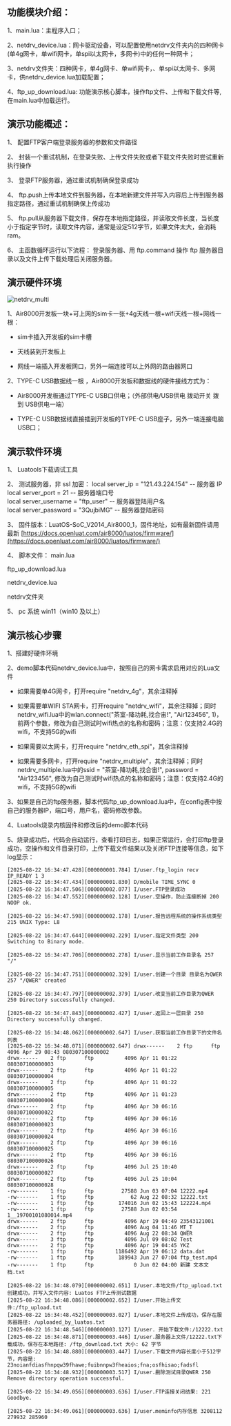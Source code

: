 ## 功能模块介绍：

1、main.lua：主程序入口；

2、netdrv_device.lua：网卡驱动设备，可以配置使用netdrv文件夹内的四种网卡(单4g网卡，单wifi网卡，单spi以太网卡，多网卡)中的任何一种网卡；

3、netdrv文件夹：四种网卡，单4g网卡、单wifi网卡，、单spi以太网卡、多网卡，供netdrv_device.lua加载配置；

4、ftp_up_download.lua:   功能演示核心脚本，操作ftp文件、上传和下载文件等,在main.lua中加载运行。

## 演示功能概述：

1、 配置FTP客户端登录服务器的参数和文件路径

2、 封装一个重试机制，在登录失败、上传文件失败或者下载文件失败时尝试重新执行操作

3、 登录FTP服务器，通过重试机制确保登录成功

4、 ftp.push上传本地文件到服务器，在本地新建文件并写入内容后上传到服务器指定路径，通过重试机制确保上传成功

5、 ftp.pull从服务器下载文件，保存在本地指定路径，并读取文件长度，当长度小于指定字节时，读取文件内容，通常是设定512字节，如果文件太大，会消耗ram。

6、 主函数循环运行以下流程： 登录服务器、用 ftp.command 操作 ftp 服务器目录以及文件上传下载处理后关闭服务器。
   
   

## 演示硬件环境

![netdrv_multi](https://docs.openluat.com/air8000/luatos/app/image/netdrv_multi.jpg)



1、Air8000开发板一块+可上网的sim卡一张+4g天线一根+wifi天线一根+网线一根：

* sim卡插入开发板的sim卡槽

* 天线装到开发板上

* 网线一端插入开发板网口，另外一端连接可以上外网的路由器网口

2、TYPE-C USB数据线一根 ，Air8000开发板和数据线的硬件接线方式为：

* Air8000开发板通过TYPE-C USB口供电；（外部供电/USB供电 拨动开关 拨到 USB供电一端）

* TYPE-C USB数据线直接插到开发板的TYPE-C USB座子，另外一端连接电脑USB口；

## 演示软件环境

1、 Luatools下载调试工具

2、 测试服务器，非 ssl 加密：
   local server_ip = "121.43.224.154" -- 服务器 IP   
   local server_port = 21 -- 服务器端口号   
   local server_username = "ftp_user" -- 服务器登陆用户名   
   local server_password = "3QujbiMG" -- 服务器登陆密码

3、 固件版本：LuatOS-SoC_V2014_Air8000_1，固件地址，如有最新固件请用最新 [https://docs.openluat.com/air8000/luatos/firmware/](https://docs.openluat.com/air8000/luatos/firmware/)

4、 脚本文件：
   main.lua

   ftp_up_download.lua

   netdrv_device.lua

   netdrv文件夹

5、 pc 系统 win11（win10 及以上）
   
   

## 演示核心步骤

1、搭建好硬件环境

2、demo脚本代码netdrv_device.lua中，按照自己的网卡需求启用对应的Lua文件

* 如果需要单4G网卡，打开require "netdrv_4g"，其余注释掉

* 如果需要单WIFI STA网卡，打开require "netdrv_wifi"，其余注释掉；同时netdrv_wifi.lua中的wlan.connect("茶室-降功耗,找合宙!", "Air123456", 1)，前两个参数，修改为自己测试时wifi热点的名称和密码；注意：仅支持2.4G的wifi，不支持5G的wifi

* 如果需要以太网卡，打开require "netdrv_eth_spi"，其余注释掉

* 如果需要多网卡，打开require "netdrv_multiple"，其余注释掉；同时netdrv_multiple.lua中的ssid = "茶室-降功耗,找合宙!", password = "Air123456", 修改为自己测试时wifi热点的名称和密码；注意：仅支持2.4G的wifi，不支持5G的wifi

3、如果是自己的ftp服务器，脚本代码ftp_up_download.lua中，在config表中按自己的服务器IP，端口号，用户名，密码修改参数。

4、Luatools烧录内核固件和修改后的demo脚本代码

5、烧录成功后，代码会自动运行，查看打印日志，如果正常运行，会打印ftp登录成功，空操作和文件目录打印，上传下载文件结果以及关闭FTP连接等信息，如下log显示：

```
[2025-08-22 16:34:47.428][000000001.784] I/user.ftp_login recv IP_READY 1 3
[2025-08-22 16:34:47.434][000000001.830] D/mobile TIME_SYNC 0
[2025-08-22 16:34:47.506][000000002.077] I/user.FTP登录成功
[2025-08-22 16:34:47.552][000000002.128] I/user.空操作，防止连接断掉 200 NOOP ok.

[2025-08-22 16:34:47.598][000000002.178] I/user.报告远程系统的操作系统类型 215 UNIX Type: L8

[2025-08-22 16:34:47.644][000000002.229] I/user.指定文件类型 200 Switching to Binary mode.

[2025-08-22 16:34:47.706][000000002.278] I/user.显示当前工作目录名 257 "/"

[2025-08-22 16:34:47.751][000000002.329] I/user.创建一个目录 目录名为QWER 257 "/QWER" created

[2025-08-22 16:34:47.797][000000002.379] I/user.改变当前工作目录为QWER 250 Directory successfully changed.

[2025-08-22 16:34:47.843][000000002.427] I/user.返回上一层目录 250 Directory successfully changed.

[2025-08-22 16:34:48.062][000000002.647] I/user.获取当前工作目录下的文件名列表 
[2025-08-22 16:34:48.071][000000002.647] drwx------    2 ftp      ftp          4096 Apr 29 08:43 080307100000002
drwx------    2 ftp      ftp          4096 Apr 11 01:22 080307100000003
drwx------    2 ftp      ftp          4096 Apr 11 01:22 080307100000004
drwx------    2 ftp      ftp          4096 Apr 11 01:22 080307100000005
drwx------    2 ftp      ftp          4096 Apr 11 01:23 080307100000006
drwx------    2 ftp      ftp          4096 Apr 30 06:16 080307100000022
drwx------    2 ftp      ftp          4096 Apr 30 06:16 080307100000023
drwx------    2 ftp      ftp          4096 Apr 30 06:16 080307100000024
drwx------    2 ftp      ftp          4096 Apr 30 06:16 080307100000025
drwx------    2 ftp      ftp          4096 Apr 30 06:16 080307100000026
drwx------    2 ftp      ftp          4096 Jul 25 10:40 080307100000027
drwx------    2 ftp      ftp          4096 Jul 25 10:04 080307100000028
-rw-------    1 ftp      ftp         27588 Jun 03 07:04 12222.mp4
-rw-------    1 ftp      ftp            62 Aug 22 08:32 12222.txt
-rw-------    1 ftp      ftp        174016 Jun 02 15:43 122224.mp4
-rw-------    1 ftp      ftp         27588 Jun 02 03:54 1__19700101080014.mp4
drwx------    2 ftp      ftp          4096 Apr 19 04:49 23543121001
drwx------    2 ftp      ftp          4096 Aug 04 11:46 MT_T
drwx------    2 ftp      ftp          4096 Aug 22 08:34 QWER
drwx------    3 ftp      ftp          4096 Jul 09 08:02 Test
drwx------    2 ftp      ftp          4096 Apr 19 04:45 YKZ
-rw-------    1 ftp      ftp       1186492 Apr 19 06:12 data.dat
-rw-------    1 ftp      ftp        189943 Jun 27 07:04 ftp_test.mp4
-rw-------    1 ftp      ftp             0 Jun 02 04:00 新建 文本文档.txt

[2025-08-22 16:34:48.079][000000002.651] I/user.本地文件/ftp_upload.txt创建成功，并写入文件内容: Luatos FTP上传测试数据 
[2025-08-22 16:34:48.086][000000002.652] I/user.开始上传文件:/ftp_upload.txt
[2025-08-22 16:34:48.452][000000003.027] I/user.本地文件上传成功，保存在服务器路径: /uploaded_by_luatos.txt
[2025-08-22 16:34:48.546][000000003.127] I/user. 开始下载文件:/12222.txt
[2025-08-22 16:34:48.871][000000003.446] I/user.服务器上文件/12222.txt下载成功，保存在本地路径: /ftp_download.txt 大小: 62 字节
[2025-08-22 16:34:48.880][000000003.447] I/user.下载文件内容长度小于512字节，内容是: 23noianfdiasfhnpqw39fhawe;fuibnnpw3fheaios;fna;osfhisao;fadsfl
[2025-08-22 16:34:48.932][000000003.517] I/user.删除测试目录QWER 250 Remove directory operation successful.

[2025-08-22 16:34:49.056][000000003.636] I/user.FTP连接关闭结果: 221 Goodbye.

[2025-08-22 16:34:49.061][000000003.636] I/user.meminfo内存信息 3208112 279932 285960

```

